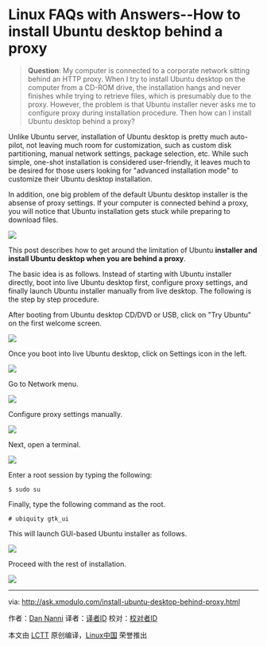 Linux FAQs with Answers--How to install Ubuntu desktop behind a proxy
================================================================================
> **Question**: My computer is connected to a corporate network sitting behind an HTTP proxy. When I try to install Ubuntu desktop on the computer from a CD-ROM drive, the installation hangs and never finishes while trying to retrieve files, which is presumably due to the proxy. However, the problem is that Ubuntu installer never asks me to configure proxy during installation procedure. Then how can I install Ubuntu desktop behind a proxy?

Unlike Ubuntu server, installation of Ubuntu desktop is pretty much auto-pilot, not leaving much room for customization, such as custom disk partitioning, manual network settings, package selection, etc. While such simple, one-shot installation is considered user-friendly, it leaves much to be desired for those users looking for "advanced installation mode" to customize their Ubuntu desktop installation.

In addition, one big problem of the default Ubuntu desktop installer is the absense of proxy settings. If your computer is connected behind a proxy, you will notice that Ubuntu installation gets stuck while preparing to download files.

![](https://c2.staticflickr.com/6/5683/22195372232_cea81a5e45_c.jpg)

This post describes how to get around the limitation of Ubuntu **installer and install Ubuntu desktop when you are behind a proxy**.

The basic idea is as follows. Instead of starting with Ubuntu installer directly, boot into live Ubuntu desktop first, configure proxy settings, and finally launch Ubuntu installer manually from live desktop. The following is the step by step procedure.

After booting from Ubuntu desktop CD/DVD or USB, click on "Try Ubuntu" on the first welcome screen.

![](https://c1.staticflickr.com/1/586/22195371892_3816ba09c3_c.jpg)

Once you boot into live Ubuntu desktop, click on Settings icon in the left.

![](https://c1.staticflickr.com/1/723/22020327738_058610c19d_c.jpg)

Go to Network menu.

![](https://c2.staticflickr.com/6/5675/22021212239_ba3901c8bf_c.jpg)

Configure proxy settings manually.

![](https://c1.staticflickr.com/1/735/22020025040_59415e0b9a_c.jpg)

Next, open a terminal.

![](https://c2.staticflickr.com/6/5642/21587084823_357b5c48cb_c.jpg)

Enter a root session by typing the following:

    $ sudo su

Finally, type the following command as the root.

    # ubiquity gtk_ui

This will launch GUI-based Ubuntu installer as follows.

![](https://c1.staticflickr.com/1/723/22020025090_cc64848b6c_c.jpg)

Proceed with the rest of installation.

![](https://c1.staticflickr.com/1/628/21585344214_447020e9d6_c.jpg)

--------------------------------------------------------------------------------

via: http://ask.xmodulo.com/install-ubuntu-desktop-behind-proxy.html

作者：[Dan Nanni][a]
译者：[译者ID](https://github.com/译者ID)
校对：[校对者ID](https://github.com/校对者ID)

本文由 [LCTT](https://github.com/LCTT/TranslateProject) 原创编译，[Linux中国](https://linux.cn/) 荣誉推出

[a]:http://ask.xmodulo.com/author/nanni